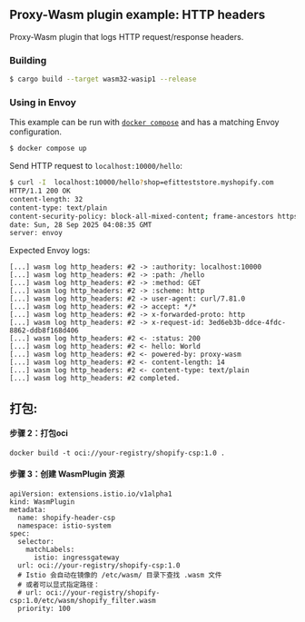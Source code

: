 ## Proxy-Wasm plugin example: HTTP headers

Proxy-Wasm plugin that logs HTTP request/response headers.

### Building

```sh
$ cargo build --target wasm32-wasip1 --release
```

### Using in Envoy

This example can be run with [`docker compose`](https://docs.docker.com/compose/install/)
and has a matching Envoy configuration.

```sh
$ docker compose up
```

Send HTTP request to `localhost:10000/hello`:

```sh
$ curl -I  localhost:10000/hello?shop=efitteststore.myshopify.com
HTTP/1.1 200 OK
content-length: 32
content-type: text/plain
content-security-policy: block-all-mixed-content; frame-ancestors https://efitteststore.myshopify.com https://admin.shopify.com
date: Sun, 28 Sep 2025 04:08:35 GMT
server: envoy
```

Expected Envoy logs:

```console
[...] wasm log http_headers: #2 -> :authority: localhost:10000
[...] wasm log http_headers: #2 -> :path: /hello
[...] wasm log http_headers: #2 -> :method: GET
[...] wasm log http_headers: #2 -> :scheme: http
[...] wasm log http_headers: #2 -> user-agent: curl/7.81.0
[...] wasm log http_headers: #2 -> accept: */*
[...] wasm log http_headers: #2 -> x-forwarded-proto: http
[...] wasm log http_headers: #2 -> x-request-id: 3ed6eb3b-ddce-4fdc-8862-ddb8f168d406
[...] wasm log http_headers: #2 <- :status: 200
[...] wasm log http_headers: #2 <- hello: World
[...] wasm log http_headers: #2 <- powered-by: proxy-wasm
[...] wasm log http_headers: #2 <- content-length: 14
[...] wasm log http_headers: #2 <- content-type: text/plain
[...] wasm log http_headers: #2 completed.
```


## 打包:
#### 步骤 2：打包oci
```
docker build -t oci://your-registry/shopify-csp:1.0 .
```

#### 步骤 3：创建 WasmPlugin 资源
```
apiVersion: extensions.istio.io/v1alpha1
kind: WasmPlugin
metadata:
  name: shopify-header-csp
  namespace: istio-system
spec:
  selector:
    matchLabels:
      istio: ingressgateway
  url: oci://your-registry/shopify-csp:1.0
  # Istio 会自动在镜像的 /etc/wasm/ 目录下查找 .wasm 文件
  # 或者可以显式指定路径：
  # url: oci://your-registry/shopify-csp:1.0/etc/wasm/shopify_filter.wasm
  priority: 100
```


